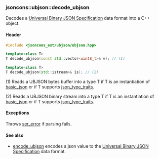 ### jsoncons::ubjson::decode_ubjson

Decodes a [Universal Binary JSON Specification](http://ubjson.org/) data format into a C++ object.

#### Header
```c++
#include <jsoncons_ext/ubjson/ubjson.hpp>

template<class T>
T decode_ubjson(const std::vector<uint8_t>& v); // (1)

template<class T>
T decode_ubjson(std::istream>& is); // (2)
```

(1) Reads a UBJSON bytes buffer into a type T if T is an instantiation of [basic_json](../json.md) 
or if T supports [json_type_traits](../json_type_traits.md).

(2) Reads a UBJSON binary stream into a type T if T is an instantiation of [basic_json](../json.md) 
or if T supports [json_type_traits](../json_type_traits.md).

#### Exceptions

Throws [ser_error](../ser_error.md) if parsing fails.

#### See also

- [encode_ubjson](encode_ubjson.md) encodes a json value to the [Universal Binary JSON Specification](http://ubjson.org/) data format.


